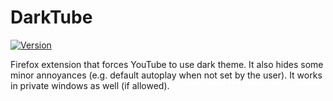 # DarkTube

[![Version](https://img.shields.io/amo/v/darktube.svg)](https://addons.mozilla.org/en-US/firefox/addon/darktube/)

Firefox extension that forces YouTube to use dark theme.
It also hides some minor annoyances (e.g. default autoplay when not set by the user).
It works in private windows as well (if allowed).
